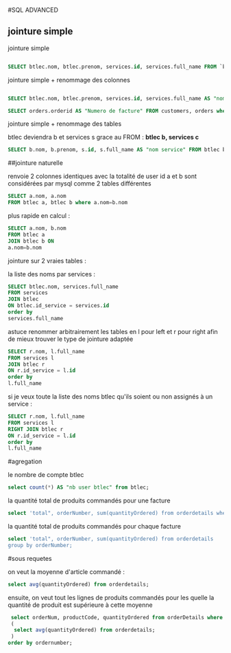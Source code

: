 #SQL ADVANCED

## jointure simple

jointure simple

```sql

SELECT btlec.nom, btlec.prenom, services.id, services.full_name FROM `btlec`, services where btlec.id_service=services.id;

```


jointure simple + renommage des colonnes
```sql

SELECT btlec.nom, btlec.prenom, services.id, services.full_name AS "nom service" FROM `btlec`, services where btlec.id_service=services.id

SELECT orders.orderid AS "Numero de facture" FROM customers, orders where customers.customerid=orders.customerid;

```

jointure simple + renommage des tables

btlec deviendra b et services s grace au FROM : **btlec b, services c**


```sql
SELECT b.nom, b.prenom, s.id, s.full_name AS "nom service" FROM btlec b, services s where b.id_service=s.id
```

##jointure naturelle


renvoie 2 colonnes identiques avec la totalité de user id
a et b sont considérées par mysql comme 2 tables différentes


```sql
SELECT a.nom, a.nom
FROM btlec a, btlec b where a.nom=b.nom
```



plus rapide en calcul :
```sql
SELECT a.nom, b.nom
FROM btlec a
JOIN btlec b ON 
a.nom=b.nom
```



jointure sur 2 vraies tables :

la liste des noms par services :



```sql
SELECT btlec.nom, services.full_name 
FROM services 
JOIN btlec
ON btlec.id_service = services.id
order by 
services.full_name 
```



astuce renommer arbitrairement les tables en l pour left et r pour right afin de mieux trouver le type de jointure adaptée



```sql
SELECT r.nom, l.full_name 
FROM services l 
JOIN btlec r
ON r.id_service = l.id
order by 
l.full_name
```



si je veux toute la liste des noms btlec qu'ils soient ou non assignés à un service :



```sql
SELECT r.nom, l.full_name 
FROM services l 
RIGHT JOIN btlec r
ON r.id_service = l.id
order by 
l.full_name
```




#agregation

le nombre de compte btlec


```sql
select count(*) AS "nb user btlec" from btlec;
```




la quantité total de produits commandés pour une facture



```sql
select 'total", orderNumber, sum(quantityOrdered) from orderdetails where ordernumber= 10100;
```



la quantité total de produits commandés pour chaque facture



```sql
select 'total", orderNumber, sum(quantityOrdered) from orderdetails 
group by orderNumber;
```




#sous requetes

on veut la moyenne d'article commandé :


```sql
select avg(quantityOrdered) from orderdetails;
```
 ensuite, on veut tout les lignes de produits commandés pour les quelle la quantité de produit est supérieure à cette moyenne
 
 


```sql
 select orderNum, productCode, quantityOrdered from orderDetails where quantityOrdered >
 (
  select avg(quantityOrdered) from orderdetails;
 )
order by ordernumber;

```







